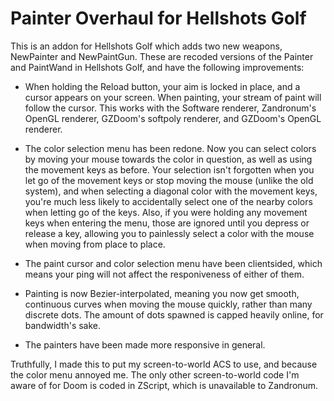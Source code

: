# Painter Overhaul for Hellshots Golf

This is an addon for Hellshots Golf which adds two new weapons, NewPainter and NewPaintGun.
These are recoded versions of the Painter and PaintWand in Hellshots Golf, and have
the following improvements:

- When holding the Reload button, your aim is locked in place, and a cursor appears on
  your screen. When painting, your stream of paint will follow the cursor. This works
  with the Software renderer, Zandronum's OpenGL renderer, GZDoom's softpoly renderer,
  and GZDoom's OpenGL renderer.

- The color selection menu has been redone. Now you can select colors by moving your
  mouse towards the color in question, as well as using the movement keys as before.
  Your selection isn't forgotten when you let go of the movement keys or stop moving
  the mouse (unlike the old system), and when selecting a diagonal color with the
  movement keys, you're much less likely to accidentally select one of the nearby
  colors when letting go of the keys. Also, if you were holding any movement keys
  when entering the menu, those are ignored until you depress or release a key,
  allowing you to painlessly select a color with the mouse when moving from place
  to place.

- The paint cursor and color selection menu have been clientsided, which means your
  ping will not affect the responiveness of either of them.

- Painting is now Bezier-interpolated, meaning you now get smooth, continuous curves
  when moving the mouse quickly, rather than many discrete dots. The amount of dots
  spawned is capped heavily online, for bandwidth's sake.

- The painters have been made more responsive in general.


Truthfully, I made this to put my screen-to-world ACS to use, and because the color
menu annoyed me. The only other screen-to-world code I'm aware of for Doom is coded
in ZScript, which is unavailable to Zandronum.